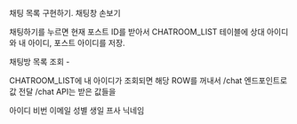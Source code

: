 채팅 목록 구현하기.
채팅창 손보기

채팅하기를 누르면 현재 포스트 ID를 받아서
CHATROOM_LIST 테이블에
상대 아이디와 내 아이디, 포스트 아이디를 저장.


채팅방 목록 조회 -

CHATROOM_LIST에 내 아이디가 조회되면
해당 ROW를 꺼내서 /chat 엔드포인트로 값 전달
/chat API는
받은 값들을 

아이디
비번
이메일
성별
생일
프사
닉네임
